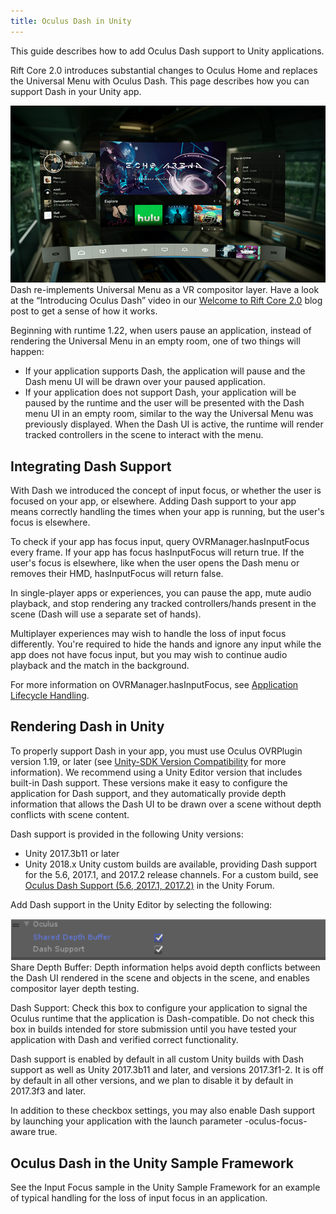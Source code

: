 ```yaml
---
title: Oculus Dash in Unity
---
```

This guide describes how to add Oculus Dash support to Unity applications.

Rift Core 2.0 introduces substantial changes to Oculus Home and replaces the Universal Menu with Oculus Dash. This page describes how you can support Dash in your Unity app. 

![](/images/documentation-unity-latest-concepts-unity-dash-0.png)  
Dash re-implements Universal Menu as a VR compositor layer. Have a look at the “Introducing Oculus Dash” video in our [Welcome to Rift Core 2.0](https://www.oculus.com/blog/welcome-to-rift-core-beta-now-available/) blog post to get a sense of how it works.

Beginning with runtime 1.22, when users pause an application, instead of rendering the Universal Menu in an empty room, one of two things will happen: 

* If your application supports Dash, the application will pause and the Dash menu UI will be drawn over your paused application.
* If your application does not support Dash, your application will be paused by the runtime and the user will be presented with the Dash menu UI in an empty room, similar to the way the Universal Menu was previously displayed.
When the Dash UI is active, the runtime will render tracked controllers in the scene to interact with the menu. 

## Integrating Dash Support

With Dash we introduced the concept of input focus, or whether the user is focused on your app, or elsewhere. Adding Dash support to your app means correctly handling the times when your app is running, but the user's focus is elsewhere. 

To check if your app has focus input, query OVRManager.hasInputFocus every frame. If your app has focus hasInputFocus will return true. If the user's focus is elsewhere, like when the user opens the Dash menu or removes their HMD, hasInputFocus will return false.

In single-player apps or experiences, you can pause the app, mute audio playback, and stop rendering any tracked controllers/hands present in the scene (Dash will use a separate set of hands).

Multiplayer experiences may wish to handle the loss of input focus differently. You're required to hide the hands and ignore any input while the app does not have focus input, but you may wish to continue audio playback and the match in the background. 

For more information on OVRManager.hasInputFocus, see [Application Lifecycle Handling](/documentation/unity/latest/concepts/unity-lifecycle/ "This guide describes the process to handle the lifecycle for applications built in Unity.").

## Rendering Dash in Unity

To properly support Dash in your app, you must use Oculus OVRPlugin version 1.19, or later (see [Unity-SDK Version Compatibility](/documentation/unity/latest/concepts/unity-sdk-version-compatibility/ "This reference describes the relationship between Unity versions, Oculus PC and Mobile SDKs, and Oculus Unity plugin and Utilities packages.") for more information). We recommend using a Unity Editor version that includes built-in Dash support. These versions make it easy to configure the application for Dash support, and they automatically provide depth information that allows the Dash UI to be drawn over a scene without depth conflicts with scene content.

Dash support is provided in the following Unity versions:

* Unity 2017.3b11 or later
* Unity 2018.x
Unity custom builds are available, providing Dash support for the 5.6, 2017.1, and 2017.2 release channels. For a custom build, see [Oculus Dash Support (5.6, 2017.1, 2017.2)](https://forum.unity.com/threads/custom-builds-oculus-dash-support-5-6-2017-1-2017-2.508013/) in the Unity Forum.

Add Dash support in the Unity Editor by selecting the following:

![](/images/documentation-unity-latest-concepts-unity-dash-1.png)  
Share Depth Buffer: Depth information helps avoid depth conflicts between the Dash UI rendered in the scene and objects in the scene, and enables compositor layer depth testing.

Dash Support: Check this box to configure your application to signal the Oculus runtime that the application is Dash-compatible. Do not check this box in builds intended for store submission until you have tested your application with Dash and verified correct functionality.

Dash support is enabled by default in all custom Unity builds with Dash support as well as Unity 2017.3b11 and later, and versions 2017.3f1-2. It is off by default in all other versions, and we plan to disable it by default in 2017.3f3 and later.

In addition to these checkbox settings, you may also enable Dash support by launching your application with the launch parameter -oculus-focus-aware true. 

## Oculus Dash in the Unity Sample Framework

See the Input Focus sample in the Unity Sample Framework for an example of typical handling for the loss of input focus in an application.

